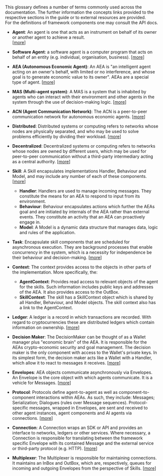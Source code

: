 This glossary defines a number of terms commonly used across the documentation. 
The further information the concepts links provided to the respective sections 
in the guide or to external resources are provided.  
For the definitions of framework components one may consult the API docs.

* **Agent**: An agent is one that acts as an instrument on behalf of its owner 
or another agent to achieve a result.  
[<a href="https://www.merriam-webster.com/dictionary/agent" target="_blank">more</a>]

* **Software Agent**: a software agent is a computer program that acts on behalf
of an entity (e.g. individual, organisation, business). 
[<a href="https://en.wikipedia.org/wiki/Software_agent" target="_blank">more</a>]

* **AEA (Autonomous Economic Agent)**: An AEA is "an intelligent agent acting on
an owner's behalf, with limited or no interference, and whose goal is to 
generate economic value to its owner". AEAs are a special type of agent.
[<a href="../index">more</a>]

* **MAS (Multi-agent system)**: A MAS is a system that is inhabited by agents 
who can interact with their environment and other agents in the system through 
the use of decision-making logic. 
[<a href="https://en.wikipedia.org/wiki/Multi-agent_system" target="_blank">more</a>]

* **ACN (Agent Communication Network)**: The ACN is a peer-to-peer communication
network for autonomous economic agents. 
[<a href="../acn/">more</a>]

* **Distributed**: Distributed systems or computing refers to networks whose 
nodes are physically separated, and who may be used to solve problems 
efficiently by dividing their workload. 
[<a href="https://en.wikipedia.org/wiki/Distributed_computing" target="_blank">more</a>]

* **Decentralized**: Decentralized systems or computing refers to networks whose
nodes are owned by different users, which may be used for peer-to-peer 
communication without a third-party intermediary acting as a central authority.
[<a href="https://en.wikipedia.org/wiki/Decentralized_computing" target="_blank">more</a>]

* **Skill**: A Skill encapsulates implementations Handler, Behaviour and Model, 
and may include any number of each of these components. 
[<a href="../skill/">more</a>]
    * **Handler**: Handlers are used to manage incoming messages. They 
    constitute the means for an AEA to respond to input from its environment.
    * **Behaviour**: Behaviour encapsulates actions which further the AEAs goal 
    and are initiated by internals of the AEA rather than external events. They 
    constitute an activity that an AEA can proactively engage in.
    * **Model**: A Model is a dynamic data structure that manages data, logic 
    and rules of the application.

* **Task**: Encapsulate skill components that are scheduled for asynchronous 
execution. They are background processes that enable concurrency in the system,
which is a necessity for independence be their behaviour and decision-making. 
[<a href="../skill/#taskspy">more</a>]

* **Context**: The context provides access to the objects in other parts of the
implementation. More specifically, the:
    * **AgentContext**: Provides read access to relevant objects of the agent 
    for the skills. Such information includes public keys and addresses of the 
    AEA. It also provides access to the OutBox.
    * **SkillContext**: The skill has a SkillContext object which is shared by 
    all Handler, Behaviour, and Model objects. The skill context also has a link
    to the AgentContext.

* **Ledger**: A ledger is a record in which transactions are recorded. With
regard to cryptocurrencies these are distributed ledgers which contain 
information on ownership. 
[<a href="../ledger-integration/">more</a>]

* **Decision Maker**: The DecisionMaker can be thought of as a Wallet manager 
plus "economic brain" of the AEA. It is responsible for the AEAs crypto-economic
security and goal management. The decision maker is the only component with 
access to the Wallet's private keys. In its simplest form, the decision maker 
acts like a Wallet with a Handler, which allow it to react to messages it 
receives.
[<a href="../decision-maker/">more</a>]

* **Envelopes**: AEA objects communicate asynchronously via Envelopes. An 
Envelope is the core object with which agents communicate. It is a vehicle for 
Messages.
[<a href="../core-components-1/#envelope">more</a>]

* **Protocol**: Protocols define agent-to-agent as well as 
component-to-component interactions within AEAs. As such, they include:
Messages; Serialization; Dialogues (rules over Message sequences). 
Protocol-specific messages, wrapped in Envelopes, are sent and received to other
agent instances, agent components and AI agents via connections.
[<a href="../protocol/">more</a>]

* **Connection**: A Connection wraps an SDK or API and provides an interface to 
networks, ledgers or other services. Where necessary, a Connection is 
responsible for translating between the framework specific Envelope with its 
contained Message and the external service or third-party protocol (e.g. HTTP).
[<a href="../connection/">more</a>]

* **Multiplexer**: The Multiplexer is responsible for maintaining connections. 
It maintains an InBox and OutBox, which are, respectively, queues for incoming 
and outgoing Envelopes from the perspective of Skills.
[<a href="../core-components-1/#multiplexer">more</a>]
